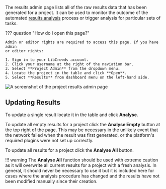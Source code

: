 The results admin page lists all of the raw results data that has been
generated for a project. It can be used to monitor the outcome of the
automated [results analysis](/analysis/introduction.md) process or trigger
analysis for particular sets of tasks.

??? question "How do I open this page?"

    Admin or editor rights are required to access this page. If you have admin
    or editor rights:

    1. Sign in to your LibCrowds account.
    2. Click your username at the right of the naviation bar.
    3. Select **Project Admin** from the dropdown menu.
    4. Locate the project in the table and click **Open**.
    5. Select **Results** from dashboard menu on the left-hand side.

![A screenshot of the project results admin page](/assets/img/admin-project-results.png?raw=true)

## Updating Results

To update a single result locate it in the table and click **Analyse**.

To update all empty results for a project click the **Analyse Empty** button
at the top right of the page. This may be necessary in the unlikely event that
the network failed when the result was first generated, or the platform's
required plugins were not set up correctly.

To update all results for a project click the **Analyse All** button.

!!! warning
    The **Analyse All** function should be used with extreme caution as it will
    overwrite all current results for a project with a fresh analysis. In
    general, it should never be necessary to use it but it is included here
    for cases where the analysis procedure has changed and the results have
    not been modified manually since their creation.

